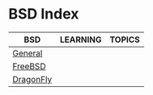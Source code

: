 # BSD Index

|BSD|LEARNING|TOPICS|
|---|---|---|
|[General](unix/bsd/bsd-general)|||
|[FreeBSD](unix/bsd/bsd-freebsd)|||
|[DragonFly](unix/bsd/bsd-dragonfly)|||